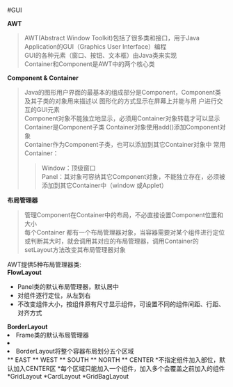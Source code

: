 #GUI

<b>AWT</b>
>AWT(Abstract Window Toolkit)包括了很多类和接口，用于Java Application的GUI（Graphics User Interface）编程    
>GUI的各种元素（窗口、按钮、文本框）由Java类来实现    
>Container和Component是AWT中的两个核心类

<b>Component & Container</b>

>Java的图形用户界面的最基本的组成部分是Component，Component类及其子类的对象用来描述以 
图形化的方式显示在屏幕上并能与用  户进行交互的GUI元素    
>Component对象不能独立地显示，必须用Container对象转载才可以显示    
>Container是Component子类
>Container对象使用add()添加Component对象      
>Container作为Component子类，也可以添加到其它Container对象中
>常用Container：
>>Window：顶级窗口   
>>Panel：其对象可容纳其它Component对象，不能独立存在，必须被添加到其它Container中（window 或Applet）


<b>布局管理器</b>
> 管理Component在Container中的布局，不必直接设置Component位置和大小    
>每个Container 都有一个布局管理器对象，当容器需要对某个组件进行定位或判断其大时，就会调用其对应的布局管理器，调用Container的setLayout方法改变其布局管理器对象

AWT提供5种布局管理器类:    
<b>FlowLayout</b>
<ul>
<li>Panel类的默认布局管理器，默认居中</li>        
<li>对组件逐行定位，从左到右</li>               
<li>不改变组件大小，按组件原有尺寸显示组件，可设置不同的组件间距、行距、对齐方式</li>    
   </ul> 
<b>BorderLayout</b>    
<li>Frame类的默认布局管理器 <li>   
<li>BorderLayout将整个容器布局划分五个区域   </li>   
** EAST
** WEST
** SOUTH
** NORTH 
** CENTER    
*不指定组件加入部位，默认加入CENTER区    
*每个区域只能加入一个组件，加入多个会覆盖之前加入的组件        
*GridLayout    
*CardLayout    
*GridBagLayout    


